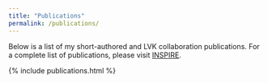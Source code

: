 ```yaml
---
title: "Publications"
permalink: /publications/
---
```

Below is a list of my short-authored and LVK collaboration publications. For a complete list of publications, please visit [INSPIRE](https://inspirehep.net/literature?sort=mostrecent&size=50&page=1&q=M.A.Shaikh.1&arxiv_categories=astro-ph.HE).

{% include publications.html %}
